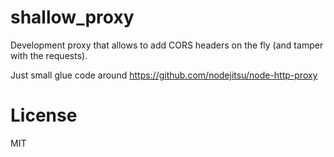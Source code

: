 # shallow_proxy

Development proxy that allows to add CORS headers on the fly (and tamper with the requests).

Just small glue code around https://github.com/nodejitsu/node-http-proxy

# License

MIT
